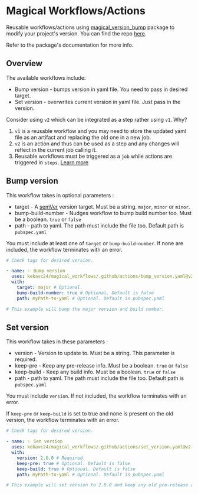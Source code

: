 # Magical Workflows/Actions
Reusable workflows/actions using [magical_version_bump][mvb_pub_link] package to modify your project's version. You can find the repo [here][mvb_github_link].

Refer to the package's documentation for more info.

## Overview
The available workflows include:
* Bump version - bumps version in yaml file. You need to pass in desired target.
* Set version - overwrites current version in yaml file. Just pass in the version.

Consider using `v2` which can be integrated as a step rather using `v1`. Why?
1. `v1` is a reusable workflow and you may need to store the updated yaml file as an artifact and replacing the old one in a new job.
2. `v2` is an action and thus can be used as a step and any changes will reflect in the current job calling it.
3. Reusable workflows must be triggered as a `job` while actions are triggered in `steps`. [Learn more][learn_more_link]

## Bump version
This workflow takes in optional parameters :
* target - A [semVer][semver_link] version target. Must be a string. `major`, `minor` or `minor`. 
* bump-build-number - Nudges workflow to bump build number too. Must be a boolean. `true` or `false`
* path - path to yaml. The path must include the file too. Default path is `pubspec.yaml`

You must include at least one of `target` or `bump-build-number`. If none are included, the workflow terminates with an error.

``` yaml
# Check tags for desired version.

- name: ✨ Bump version
  uses: kekavc24/magical_workflows/.github/actions/bump_version.yaml@v2
  with:
    target: major # Optional. 
    bump-build-number: true # Optional. Default is false
    path: myPath-to-yaml # Optional. Default is pubspec.yaml

# This example will bump the major version and build number.
```

## Set version
This workflow takes in these parameters :
* version - Version to update to. Must be a string. This parameter is required. 
* keep-pre - Keep any pre-release info. Must be a boolean. `true` or `false`
* keep-build - Keep any build info. Must be a boolean. `true` or `false`
* path - path to yaml. The path must include the file too. Default path is `pubspec.yaml`

You must include `version`. If not included, the workflow terminates with an error.

If `keep-pre` or `keep-build` is set to true and none is present on the old version, the workflow terminates with an error.

``` yaml
# Check tags for desired version.

- name: ✨ Set version
  uses: kekavc24/magical_workflows/.github/actions/set_version.yaml@v2
  with:
    version: 2.0.0 # Required. 
    keep-pre: true # Optional. Default is false
    keep-build: true # Optional. Default is false
    path: myPath-to-yaml # Optional. Default is pubspec.yaml

# This example will set version to 2.0.0 and keep any old pre-release and build info.
```

[mvb_github_link]: https://github.com/kekavc24/magical_version_bump
[mvb_pub_link]: https://pub.dev/packages/magical_version_bump
[semver_link]: https://semver.org/
[learn_more_link]: https://dev.to/github/whats-the-difference-between-a-github-action-and-a-workflow-2gba